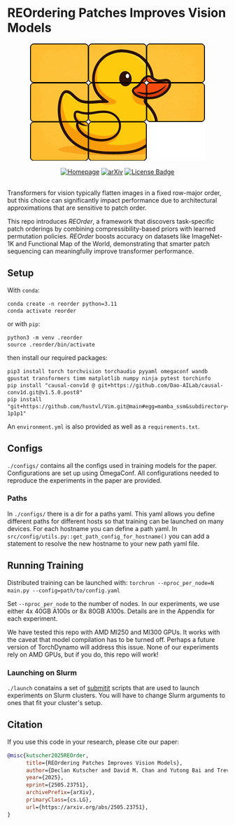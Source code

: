 # REOrdering Patches Improves Vision Models

<p align="center">
  <img src="./docs/static/images/jigsaw.gif" alt="Duck Jigsaw Puzzle Gif" />
</p>


<div align="center">
  <a href="https://d3tk.github.io/REOrder"><img src="https://img.shields.io/badge/Homepage-blue" alt="Homepage"/></a>
  <a href="https://arxiv.org/abs/2505.23751"><img src="https://img.shields.io/badge/arXiv-2505.23751-b31b1b.svg" alt="arXiv"/></a>
  <a href="https://github.com/d3tk/REOrder/blob/main/LICENSE"><img src="https://img.shields.io/badge/License-MIT-red" alt="License Badge"/></a>
</div>
</br>

Transformers for vision typically flatten images in a fixed row-major order, but this choice can significantly impact performance due to architectural approximations that are sensitive to patch order.

This repo introduces _REOrder_, a framework that discovers task-specific patch orderings by combining compressibility-based priors with learned permutation policies. _REOrder_ boosts accuracy on datasets like ImageNet-1K and Functional Map of the World, demonstrating that smarter patch sequencing can meaningfully improve transformer performance.

## Setup

With `conda`:

```shell
conda create -n reorder python=3.11
conda activate reorder
```

or with `pip`:

```shell
python3 -m venv .reorder
source .reorder/bin/activate
```

then install our required packages:

```shell
pip3 install torch torchvision torchaudio pyyaml omegaconf wandb gpustat transformers timm matplotlib numpy ninja pytest torchinfo
pip install "causal-conv1d @ git+https://github.com/Dao-AILab/causal-conv1d.git@v1.5.0.post8"
pip install "git+https://github.com/hustvl/Vim.git@main#egg=mamba_ssm&subdirectory=mamba-1p1p1"
```

An `environment.yml` is also provided as well as a `requirements.txt`.

## Configs

`./configs/` contains all the configs used in training models for the paper. Configurations are set up using OmegaConf. All configurations needed to reproduce the experiments in the paper are provided.

### Paths

In `./configs/` there is a dir for a paths yaml. This yaml allows you define different paths for different hosts so that training can be launched on many devices. For each hostname you can define a path yaml. In `src/config/utils.py::get_path_config_for_hostname()` you can add a statement to resolve the new hostname to your new path yaml file.  

## Running Training

Distributed training can be launched with:
`torchrun --nproc_per_node=N main.py --config=path/to/config.yaml`

Set `--nproc_per_node` to the number of nodes. In our experiments, we use either 4x 40GB A100s or 8x 80GB A100s. Details are in the Appendix for each experiment.

We have tested this repo with AMD MI250 and MI300 GPUs. It works with the caveat that model compilation has to be turned off. Perhaps a future version of TorchDynamo will address this issue. None of our experiments rely on AMD GPUs, but if you do, this repo will work!

### Launching on Slurm

`./launch` conatains a set of [submitit](https://github.com/facebookincubator/submitit) scripts that are used to launch experiments on Slurm clusters. You will have to change Slurm arguments to ones that fit your cluster's setup.

## Citation

If you use this code in your research, please cite our paper:

```bibtex
@misc{kutscher2025REOrder,
      title={REOrdering Patches Improves Vision Models}, 
      author={Declan Kutscher and David M. Chan and Yutong Bai and Trevor Darrell and Ritwik Gupta},
      year={2025},
      eprint={2505.23751},
      archivePrefix={arXiv},
      primaryClass={cs.LG},
      url={https://arxiv.org/abs/2505.23751}, 
}
```
